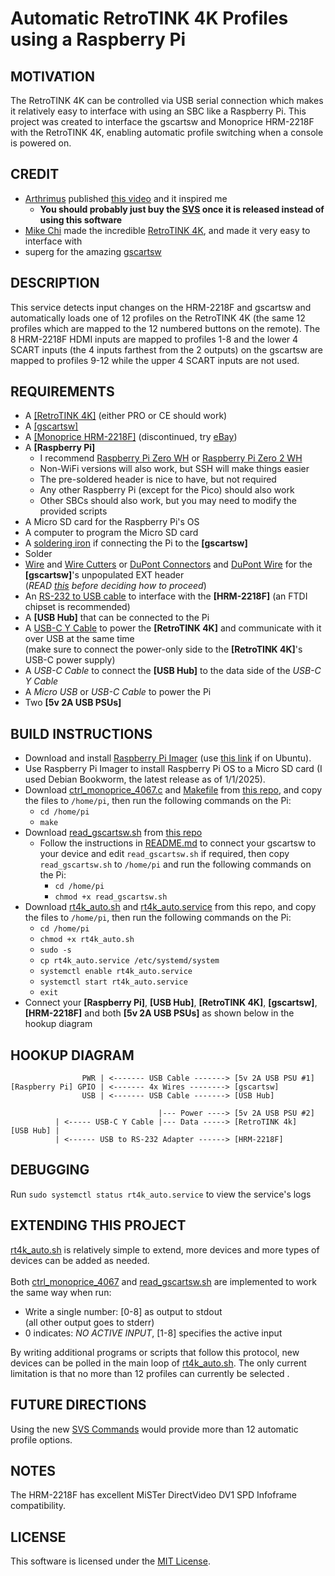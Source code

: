 # Automatic RetroTINK 4K Profiles using a Raspberry Pi

## MOTIVATION

The RetroTINK 4K can be controlled via USB serial connection which makes
it relatively easy to interface with using an SBC like a Raspberry Pi. This
project was created to interface the gscartsw and Monoprice
HRM-2218F with the RetroTINK 4K, enabling automatic profile switching
when a console is powered on.

## CREDIT

- [Arthrimus](https://arthrimus.com/) published
[this video](https://www.youtube.com/watch?v=e87yDrOlebA) and it inspired me
  - **You should probably just buy the [SVS](https://scalablevideoswitch.com/) once
it is released instead of using this software**
- [Mike Chi](https://www.retrotink.com/) made the incredible
[RetroTINK 4K](https://www.retrotink.com/product-page/retrotink-4k), and
made it very easy to interface with
- superg for the amazing [gscartsw](https://www.retrorgb.com/gscartsw.html)

## DESCRIPTION

This service detects input changes on the HRM-2218F and
gscartsw and automatically loads one of 12 profiles on the RetroTINK 4K
(the same 12 profiles which are mapped to the 12 numbered buttons on the
remote). The 8 HRM-2218F HDMI inputs are mapped to profiles 1-8 and the lower 4
SCART inputs (the 4 inputs farthest from the 2 outputs) on the gscartsw are
mapped to profiles 9-12 while the upper 4 SCART inputs are not used.

## REQUIREMENTS

- A [[RetroTINK 4K]](https://www.retrotink.com/product-page/retrotink-4k)
(either PRO or CE should work)
- A [[gscartsw]](https://www.retrorgb.com/gscartsw.html)
- A [[Monoprice HRM-2218F]](https://www.amazon.com/gp/product/B003L14X3A)
(discontinued, try [eBay](https://www.ebay.com/sch/i.html?_nkw=HRM-2218F))
- A **[Raspberry Pi]**
  - I recommend [Raspberry Pi Zero WH](https://www.adafruit.com/product/3708)
or [Raspberry Pi Zero 2 WH](https://www.adafruit.com/product/6008)
  - Non-WiFi versions will also work, but SSH will make things easier
  - The pre-soldered header is nice to have, but not required
  - Any other Raspberry Pi (except for the Pico) should also work
  - Other SBCs should also work, but you may  need to modify the provided
  scripts
- A Micro SD card for the Raspberry Pi's OS
- A computer to program the Micro SD card
- A [soldering iron](https://pine64.com/product/pinecil-smart-mini-portable-soldering-iron/)
if connecting the Pi to the **[gscartsw]**
- Solder
- [Wire](https://www.amazon.com/TUOFENG-Electronic-Prototyping-Circuits-Breadboarding/dp/B07TX6BX47)
and [Wire Cutters](https://www.amazon.com/SE-JP11A-Flush-Cutter/dp/B0001X0G96)
or [DuPont Connectors](https://www.amazon.com/Hotop-Pack-Single-Header-Connector/dp/B06XR8CV8P)
and [DuPont Wire](https://www.amazon.com/Elegoo-EL-CP-004-Multicolored-Breadboard-arduino/dp/B01EV70C78) for the **[gscartsw]**'s
unpopulated EXT header
<br>(*READ
[this](https://github.com/aaron-clovsky/read_gscartsw?tab=readme-ov-file#notes)
before deciding how to proceed*)
- An [RS-232 to USB cable](https://www.amazon.com/gp/product/B01DYNNUS8)
to interface with the **[HRM-2218F]** (an FTDI chipset is recommended)
- A **[USB Hub]** that can be connected to the Pi
- A [USB-C Y Cable](https://www.amazon.com/dp/B0882Y5RWG) to power the
**[RetroTINK 4K]** and communicate with it over USB at the same time
<br>(make sure to connect the power-only side to the **[RetroTINK 4K]**'s USB-C
power supply)
- A *USB-C Cable* to connect the **[USB Hub]** to the  data side of the
*USB-C Y Cable*
- A *Micro USB* or *USB-C Cable* to power the Pi
- Two **[5v 2A USB PSUs]**

## BUILD INSTRUCTIONS

- Download and install
[Raspberry Pi Imager](https://github.com/raspberrypi/rpi-imager/releases)
(use [this link](https://snapcraft.io/rpi-imager) if on Ubuntu).
- Use Raspberry Pi Imager to install Raspberry Pi OS to a Micro SD card
(I used Debian Bookworm, the latest release as of 1/1/2025).
- Download [ctrl_monoprice_4067.c](https://github.com/aaron-clovsky/ctrl_monoprice_4067/blob/main/ctrl_monoprice_4067.c)
and [Makefile](https://github.com/aaron-clovsky/ctrl_monoprice_4067/blob/main/Makefile)
from [this repo](https://github.com/aaron-clovsky/ctrl_monoprice_4067), and
copy the files to ```/home/pi```, then run the following commands on the Pi:
  - ```cd /home/pi```
  - ```make```
- Download [read_gscartsw.sh](https://github.com/aaron-clovsky/read_gscartsw/blob/main/read_gscartsw.sh)
from [this repo](https://github.com/aaron-clovsky/read_gscartsw)
  - Follow the instructions in [README.md](https://github.com/aaron-clovsky/read_gscartsw/blob/main/README.md)
to connect your gscartsw to your device and edit ```read_gscartsw.sh``` if
required, then copy ```read_gscartsw.sh``` to ```/home/pi``` and run the
following commands on the Pi:
    - ```cd /home/pi```
    - ```chmod +x read_gscartsw.sh```
- Download [rt4k_auto.sh](https://github.com/aaron-clovsky/rt4k_auto_profile/blob/main/rt4k_auto.sh)
and [rt4k_auto.service](https://github.com/aaron-clovsky/rt4k_auto_profile/blob/main/rt4k_auto.service)
from this repo, and copy the files to ```/home/pi```, then run the following
commands on the Pi:
  - ```cd /home/pi```
  - ```chmod +x rt4k_auto.sh```
  - ```sudo -s```
  - ```cp rt4k_auto.service /etc/systemd/system```
  - ```systemctl enable rt4k_auto.service```
  - ```systemctl start rt4k_auto.service```
  - ```exit```
- Connect your **[Raspberry Pi]**, **[USB Hub]**, **[RetroTINK 4K]**,
**[gscartsw]**, **[HRM-2218F]** and both **[5v 2A USB PSUs]** as shown below in
the hookup diagram

## HOOKUP DIAGRAM
```
                PWR | <------- USB Cable -------> [5v 2A USB PSU #1]
[Raspberry Pi] GPIO | <------- 4x Wires --------> [gscartsw]
                USB | <------- USB Cable -------> [USB Hub]

                                 |--- Power ----> [5v 2A USB PSU #2]
          | <----- USB-C Y Cable |--- Data -----> [RetroTINK 4k]
[USB Hub] |
          | <------ USB to RS-232 Adapter ------> [HRM-2218F]
```

## DEBUGGING

Run ```sudo systemctl status rt4k_auto.service``` to view the service's logs

## EXTENDING THIS PROJECT

[rt4k_auto.sh](https://github.com/aaron-clovsky/rt4k_auto_profile/blob/main/rt4k_auto.sh) is relatively simple to extend, more devices
and more types of devices can be added as needed.
<br><br>
Both
[ctrl_monoprice_4067](https://github.com/aaron-clovsky/ctrl_monoprice_4067)
and [read_gscartsw.sh](https://github.com/aaron-clovsky/read_gscartsw) are
implemented to work the same way when run:
- Write a single number: \[0-8\] as output to stdout<br>
(all other output goes to stderr)
- 0 indicates: *NO ACTIVE INPUT*, \[1-8\] specifies the active input

By writing additional programs or scripts that follow this protocol, new
devices can be polled in the main loop of [rt4k_auto.sh](https://github.com/aaron-clovsky/rt4k_auto_profile/blob/main/rt4k_auto.sh).
The only current limitation is that no more than 12 profiles can currently be
selected .

## FUTURE DIRECTIONS

Using the new [SVS Commands](https://consolemods.org/wiki/AV:RetroTINK-4K#HD-15_Serial_Configuration)
would provide more than 12 automatic profile options.

## NOTES

The HRM-2218F has excellent MiSTer DirectVideo DV1 SPD Infoframe compatibility.

## LICENSE
This software is licensed under the
[MIT License](https://opensource.org/licenses/MIT).
